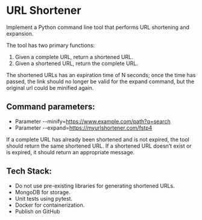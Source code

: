 # URL Shortener

Implement a Python command line tool that performs URL shortening and expansion.

The tool has two primary functions:

1. Given a complete URL, return a shortened URL.
2. Given a shortened URL, return the complete URL.

The shortened URLs has an expiration time of N seconds; once the time has passed, the link should no longer be valid for the expand
command, but the original url could be minified again.

## Command parameters:

- Parameter --minify=https://www.example.com/path?q=search
- Parameter --expand=https://myurlshortener.com/fstp4

If a complete URL has already been shortened and is not expired, the tool should return the same shortened URL. If a shortened URL
doesn’t exist or is expired, it should return an appropriate message.

## Tech Stack:

- Do not use pre-existing libraries for generating shortened URLs.
- MongoDB for storage.
- Unit tests using pytest.
- Docker for containerization.
- Publish on GitHub
